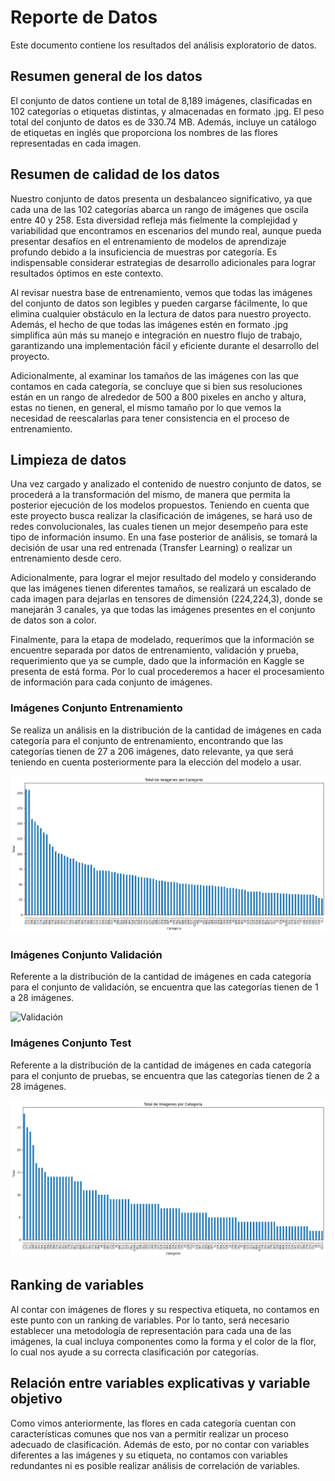 # Reporte de Datos

Este documento contiene los resultados del análisis exploratorio de datos.

## Resumen general de los datos

El conjunto de datos contiene un total de 8,189 imágenes, clasificadas en 102 categorías o etiquetas distintas, y almacenadas en formato .jpg. El peso total del conjunto de datos es de 330.74 MB. Además, incluye un catálogo de etiquetas en inglés que proporciona los nombres de las flores representadas en cada imagen.

## Resumen de calidad de los datos

Nuestro conjunto de datos presenta un desbalanceo significativo, ya que cada una de las 102 categorías abarca un rango de imágenes que oscila entre 40 y 258. Esta diversidad refleja más fielmente la complejidad y variabilidad que encontramos en escenarios del mundo real, aunque pueda presentar desafíos en el entrenamiento de modelos de aprendizaje profundo debido a la insuficiencia de muestras por categoría. Es indispensable considerar estrategias de desarrollo adicionales para lograr resultados óptimos en este contexto.

Al revisar nuestra base de entrenamiento, vemos que todas las imágenes del conjunto de datos son legibles y pueden cargarse fácilmente, lo que elimina cualquier obstáculo en la lectura de datos para nuestro proyecto. Además, el hecho de que todas las imágenes estén en formato .jpg simplifica aún más su manejo e integración en nuestro flujo de trabajo, garantizando una implementación fácil y eficiente durante el desarrollo del proyecto.

Adicionalmente, al examinar los tamaños de las imágenes con las que contamos en cada categoría, se concluye que si bien sus resoluciones están en un rango de alrededor de 500 a 800 pixeles en ancho y altura, estas no tienen, en general, el mismo tamaño por lo que vemos la necesidad de reescalarlas para tener consistencia en el proceso de entrenamiento.

## Limpieza de datos

Una vez cargado y analizado el contenido de nuestro conjunto de datos, se procederá a la transformación del mismo, de manera que permita la posterior ejecución de los modelos propuestos. Teniendo en cuenta que este proyecto busca realizar la clasificación de imágenes, se hará uso de redes convolucionales, las cuales tienen un mejor desempeño para este tipo de información insumo. En una fase posterior de análisis, se tomará la decisión de usar una red entrenada (Transfer Learning) o realizar un entrenamiento desde cero.

Adicionalmente, para lograr el mejor resultado del modelo y considerando que las imágenes tienen diferentes tamaños, se realizará un escalado de cada imagen para dejarlas en tensores de dimensión (224,224,3), donde se manejarán 3 canales, ya que todas las imágenes presentes en el conjunto de datos son a color.

Finalmente, para la etapa de modelado, requerimos que la información se encuentre separada por datos de entrenamiento, validación y prueba, requerimiento que ya se cumple, dado que la información en Kaggle se presenta de está forma. Por lo cual procederemos a hacer el procesamiento de información para cada conjunto de imágenes.

### Imágenes Conjunto Entrenamiento

Se realiza un análisis en la distribución de la cantidad de imágenes en cada categoría para el conjunto de entrenamiento, encontrando que las categorías tienen de 27 a 206 imágenes, dato relevante, ya que será teniendo en cuenta posteriormente para la elección del modelo a usar.

![Entrenamiento](https://github.com/Serebas12/MLDS6_Grupo1/blob/master/docs/data/Entrenamiento.png)

### Imágenes Conjunto Validación

Referente a la distribución de la cantidad de imágenes en cada categoría para el conjunto de validación, se encuentra que las categorías tienen de 1 a 28 imágenes.

![Validación](https://github.com/Serebas12/MLDS6_Grupo1/blob/master/docs/data/Validaci%C3%B3n.png)

###  Imágenes Conjunto Test

Referente a la distribución de la cantidad de imágenes en cada categoría para el conjunto de pruebas, se encuentra que las categorías tienen de 2 a 28 imágenes.

![Prueba](https://github.com/Serebas12/MLDS6_Grupo1/blob/master/docs/data/Prueba.png)


## Ranking de variables

Al contar con imágenes de flores y su respectiva etiqueta, no contamos en este punto con un ranking de variables. Por lo tanto, será necesario establecer una metodología de representación para cada una de las imágenes, la cual incluya componentes como la forma y el color de la flor, lo cual nos ayude a su correcta clasificación por categorías.

## Relación entre variables explicativas y variable objetivo

Como vimos anteriormente, las flores en cada categoría cuentan con características comunes que nos van a permitir realizar un proceso adecuado de clasificación. Además de esto, por no contar con variables diferentes a las imágenes y su etiqueta, no contamos con variables redundantes ni es posible realizar análisis de correlación de variables.
